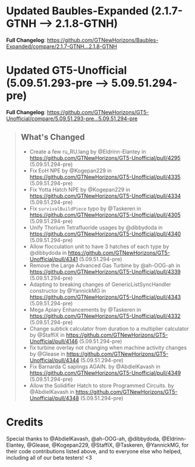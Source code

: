 # Updated Baubles-Expanded (2.1.7-GTNH -->  2.1.8-GTNH)
**Full Changelog**: https://github.com/GTNewHorizons/Baubles-Expanded/compare/2.1.7-GTNH...2.1.8-GTNH

# Updated GT5-Unofficial (5.09.51.293-pre -->  5.09.51.294-pre)
**Full Changelog**: https://github.com/GTNewHorizons/GT5-Unofficial/compare/5.09.51.293-pre...5.09.51.294-pre
>## What's Changed
> * Create a few ru_RU.lang by @Eldrinn-Elantey in https://github.com/GTNewHorizons/GT5-Unofficial/pull/4295 (5.09.51.294-pre)
> * Fix EoH NPE by @Kogepan229 in https://github.com/GTNewHorizons/GT5-Unofficial/pull/4335 (5.09.51.294-pre)
> * Fix Yotta Hatch NPE by @Kogepan229 in https://github.com/GTNewHorizons/GT5-Unofficial/pull/4334 (5.09.51.294-pre)
> * Fix `survivalBuildPiece` typo by @Taskeren in https://github.com/GTNewHorizons/GT5-Unofficial/pull/4305 (5.09.51.294-pre)
> * Unify Thorium Tetrafluoride usages by @dibbydoda in https://github.com/GTNewHorizons/GT5-Unofficial/pull/4340 (5.09.51.294-pre)
> * Allow flocculation unit to have 3 hatches of each type by @dibbydoda in https://github.com/GTNewHorizons/GT5-Unofficial/pull/4341 (5.09.51.294-pre)
> * Remove the Large Advanced Gas Turbine by @ah-OOG-ah in https://github.com/GTNewHorizons/GT5-Unofficial/pull/4339 (5.09.51.294-pre)
> * Adapting to breaking changes of GenericListSyncHandler constructor by @YannickMG in https://github.com/GTNewHorizons/GT5-Unofficial/pull/4343 (5.09.51.294-pre)
> * Mega Apiary Enhancements by @Taskeren in https://github.com/GTNewHorizons/GT5-Unofficial/pull/4332 (5.09.51.294-pre)
> * Change subtick calculator from duration to a multiplier calculator by @StaffiX in https://github.com/GTNewHorizons/GT5-Unofficial/pull/4146 (5.09.51.294-pre)
> * fix turbine overlay not changing when machine activity changes by @Glease in https://github.com/GTNewHorizons/GT5-Unofficial/pull/4344 (5.09.51.294-pre)
> * Fix Barnarda C saplings AGAIN. by @AbdielKavash in https://github.com/GTNewHorizons/GT5-Unofficial/pull/4349 (5.09.51.294-pre)
> * Allow the Solidifier Hatch to store Programmed Circuits. by @AbdielKavash in https://github.com/GTNewHorizons/GT5-Unofficial/pull/4348 (5.09.51.294-pre)
>

# Credits
Special thanks to @AbdielKavash, @ah-OOG-ah, @dibbydoda, @Eldrinn-Elantey, @Glease, @Kogepan229, @StaffiX, @Taskeren, @YannickMG, for their code contributions listed above, and to everyone else who helped, including all of our beta testers! <3